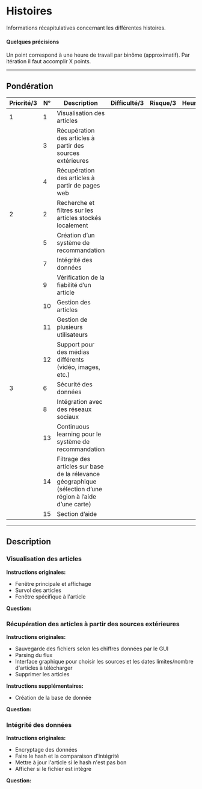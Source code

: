 # Histoires
Informations récapitulatives concernant les différentes histoires.

#### Quelques précisions
Un point correspond à une heure de travail par binôme (approximatif).  Par itération il faut accomplir X points.

----------------------


## Pondération

| Priorité/3 | N° | Description | Difficulté/3 | Risque/3 | Heures/? | Points |
| ------ | ------ | ------ | ------ | ------ | ------ | ------ |
| 1 | 1 | Visualisation des articles |  |  |  | 24 |
|   | 3 | Récupération des articles à partir des sources extérieures |  |  |  | 30 |
|   | 4 | Récupération des articles à partir de pages web |  |  |  | 34 |
| 2 | 2 | Recherche et filtres sur les articles stockés localement |  |  |  | 24 |
|   | 5 | Création d’un système de recommandation |  |  |  | 44 + 6 |
|   | 7 | Intégrité des données |  |  |  | 16 |
|   | 9 | Vérification de la fiabilité d’un article |  |  |  | 40 |
|   |10 | Gestion des articles |  |  |  | 36 + 19 |
|   |11 | Gestion de plusieurs utilisateurs |  |  |  | 20 |
|   |12 | Support pour des médias différents (vidéo, images, etc.) |  |  |  | 40 |
| 3 | 6 | Sécurité des données |  |  |  | 30 |
|   | 8 | Intégration avec des réseaux sociaux |  |  |  | 54 |
|   |13 | Continuous learning pour le système de recommandation |  |  |  | 50 + 30 |
|   |14 | Filtrage des articles sur base de la rélevance géographique (sélection d’une région à l’aide d’une carte)|  |  |  | 60 |
|   |15 | Section d’aide |  |  |  | 20 |

----------------------


## Description

### Visualisation des articles

**Instructions originales:**           
- Fenêtre principale et affichage
- Survol des articles
- Fenêtre spécifique à l'article

**Question:**       

### Récupération des articles à partir des sources extérieures

**Instructions originales:**           
- Sauvegarde des fichiers selon les chiffres données par le GUI
- Parsing du flux
- Interface graphique pour choisir les sources et les dates limites/nombre d'articles à télécharger
- Supprimer les articles

**Instructions supplémentaires:**
- Création de la base de donnée

**Question:**       

### Intégrité des données

**Instructions originales:**       
- Encryptage des données    
- Faire le hash et la comparaison d'intégrité
- Mettre à jour l'article si le hash n'est pas bon
- Afficher si le fichier est intègre

**Question:**       
